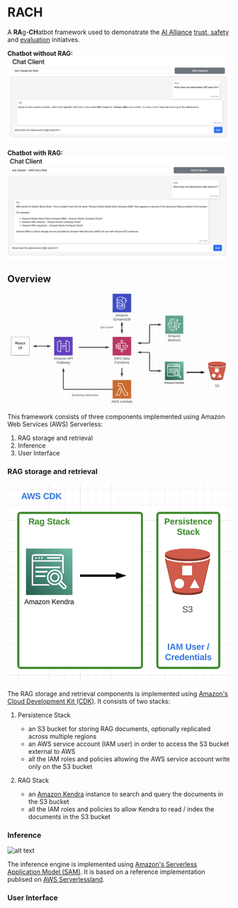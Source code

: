# RACH

A **RA**g-**CH**atbot framework used to demonstrate the [AI Alliance](https://github.com/The-AI-Alliance) [trust, safety](https://the-ai-alliance.github.io/trust-safety-user-guide/) and [evaluation](https://github.com/The-AI-Alliance/trust-safety-evals) initiatves.

**Chatbot without RAG:**
![alt text](./images/NoRag.png)

**Chatbot with RAG:**
![alt text](./images/Rag.png)


## Overview
![alt text](./images/Serverless.png)

This framework consists of three components implemented using Amazon Web Services (AWS) Serverless:
1. RAG storage and retrieval
2. Inference
3. User Interface

### RAG storage and retrieval
![alt text](./images/RagStack.png)

The RAG storage and retrieval components is implemented using [Amazon's Cloud Development Kit (CDK)](https://aws.amazon.com/cdk/). It consists of two stacks:

1. Persistence Stack
    - an S3 bucket for storing RAG documents, optionally replicated across multiple regions
    - an AWS service account (IAM user) in order to access the S3 bucket external to AWS
    - all the IAM roles and policies allowing the AWS service account write only on the S3 bucket

2. RAG Stack
    - an [Amazon Kendra](https://aws.amazon.com/kendra/) instance to search and query the documents in the S3 bucket
    - all the IAM roles and policies to allow Kendra to read / index the documents in the S3 bucket

### Inference
![alt text](./images/Inference.png)

The inference engine is implemented using [Amazon's Serverless Application Model (SAM)](https://aws.amazon.com/serverless/sam/). It is based on a reference implementation publised on [AWS Serverlessland](https://github.com/shafkevi/lambda-bedrock-s3-streaming-rag).

### User Interface
